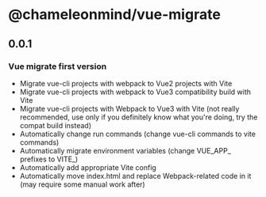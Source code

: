 # @chameleonmind/vue-migrate

## 0.0.1

### Vue migrate first version
- Migrate vue-cli projects with webpack to Vue2 projects with Vite
- Migrate vue-cli projects with webpack to Vue3 compatibility build with Vite
- Migrate vue-cli projects with Webpack to Vue3 with Vite (not really recommended, use only if you definitely know what
  you're doing, try the compat build instead)
- Automatically change run commands (change vue-cli commands to vite commands)
- Automatically migrate environment variables (change VUE_APP_ prefixes to VITE_)
- Automatically add appropriate Vite config
- Automatically move index.html and replace Webpack-related code in it (may require some manual work after)
